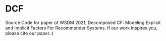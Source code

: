 # DCF
Source Code for paper of WSDM 2021, Decomposed CF: Modeling Explicit and Implicit Factors For Recommender Systems.
If our work inspires you, please cite our paper.:)
